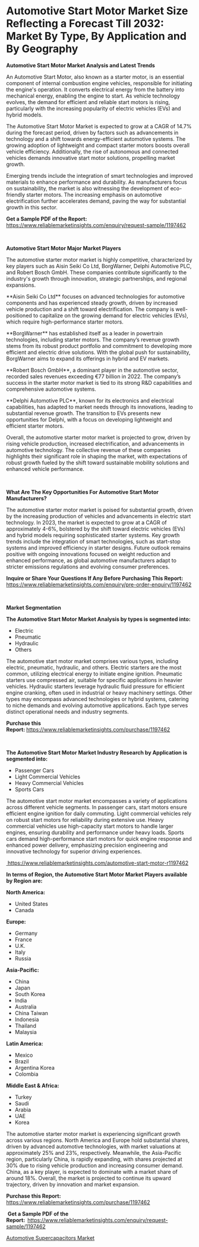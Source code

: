 <p><h1>Automotive Start Motor Market Size Reflecting a Forecast Till 2032: Market By Type, By Application and By Geography</h1></p><p><strong>Automotive Start Motor Market Analysis and Latest Trends</strong></p>
<p><p>An Automotive Start Motor, also known as a starter motor, is an essential component of internal combustion engine vehicles, responsible for initiating the engine's operation. It converts electrical energy from the battery into mechanical energy, enabling the engine to start. As vehicle technology evolves, the demand for efficient and reliable start motors is rising, particularly with the increasing popularity of electric vehicles (EVs) and hybrid models.</p><p>The Automotive Start Motor Market is expected to grow at a CAGR of 14.7% during the forecast period, driven by factors such as advancements in technology and a shift towards energy-efficient automotive systems. The growing adoption of lightweight and compact starter motors boosts overall vehicle efficiency. Additionally, the rise of autonomous and connected vehicles demands innovative start motor solutions, propelling market growth. </p><p>Emerging trends include the integration of smart technologies and improved materials to enhance performance and durability. As manufacturers focus on sustainability, the market is also witnessing the development of eco-friendly starter motors. The increasing emphasis on automotive electrification further accelerates demand, paving the way for substantial growth in this sector.</p></p>
<p><strong>Get a Sample PDF of the Report:&nbsp;</strong> <a href="https://www.reliablemarketinsights.com/enquiry/request-sample/1197462?utm_campaign=3038&utm_medium=2&utm_source=Github&utm_content=ia&utm_term=31032025&utm_id=automotive-start-motor">https://www.reliablemarketinsights.com/enquiry/request-sample/1197462</a></p>
<p>&nbsp;</p>
<p><strong>Automotive Start Motor Major Market Players</strong></p>
<p><p>The automotive starter motor market is highly competitive, characterized by key players such as Aisin Seiki Co Ltd, BorgWarner, Delphi Automotive PLC, and Robert Bosch GmbH. These companies contribute significantly to the industry's growth through innovation, strategic partnerships, and regional expansions.</p><p>**Aisin Seiki Co Ltd** focuses on advanced technologies for automotive components and has experienced steady growth, driven by increased vehicle production and a shift toward electrification. The company is well-positioned to capitalize on the growing demand for electric vehicles (EVs), which require high-performance starter motors.</p><p>**BorgWarner** has established itself as a leader in powertrain technologies, including starter motors. The company’s revenue growth stems from its robust product portfolio and commitment to developing more efficient and electric drive solutions. With the global push for sustainability, BorgWarner aims to expand its offerings in hybrid and EV markets.</p><p>**Robert Bosch GmbH**, a dominant player in the automotive sector, recorded sales revenues exceeding €77 billion in 2022. The company’s success in the starter motor market is tied to its strong R&D capabilities and comprehensive automotive systems.</p><p>**Delphi Automotive PLC**, known for its electronics and electrical capabilities, has adapted to market needs through its innovations, leading to substantial revenue growth. The transition to EVs presents new opportunities for Delphi, with a focus on developing lightweight and efficient starter motors.</p><p>Overall, the automotive starter motor market is projected to grow, driven by rising vehicle production, increased electrification, and advancements in automotive technology. The collective revenue of these companies highlights their significant role in shaping the market, with expectations of robust growth fueled by the shift toward sustainable mobility solutions and enhanced vehicle performance.</p></p>
<p>&nbsp;</p>
<p><strong>What Are The Key Opportunities For Automotive Start Motor Manufacturers?</strong></p>
<p><p>The automotive starter motor market is poised for substantial growth, driven by the increasing production of vehicles and advancements in electric start technology. In 2023, the market is expected to grow at a CAGR of approximately 4-6%, bolstered by the shift toward electric vehicles (EVs) and hybrid models requiring sophisticated starter systems. Key growth trends include the integration of smart technologies, such as start-stop systems and improved efficiency in starter designs. Future outlook remains positive with ongoing innovations focused on weight reduction and enhanced performance, as global automotive manufacturers adapt to stricter emissions regulations and evolving consumer preferences.</p></p>
<p><strong>Inquire or Share Your Questions If Any Before Purchasing This Report:</strong> <a href="https://www.reliablemarketinsights.com/enquiry/pre-order-enquiry/1197462?utm_campaign=3038&utm_medium=2&utm_source=Github&utm_content=ia&utm_term=31032025&utm_id=automotive-start-motor">https://www.reliablemarketinsights.com/enquiry/pre-order-enquiry/1197462</a></p>
<p>&nbsp;</p>
<p><strong>Market Segmentation</strong></p>
<p><strong>The Automotive Start Motor Market Analysis by types is segmented into:</strong></p>
<p><ul><li>Electric</li><li>Pneumatic</li><li>Hydraulic</li><li>Others</li></ul></p>
<p><p>The automotive start motor market comprises various types, including electric, pneumatic, hydraulic, and others. Electric starters are the most common, utilizing electrical energy to initiate engine ignition. Pneumatic starters use compressed air, suitable for specific applications in heavier vehicles. Hydraulic starters leverage hydraulic fluid pressure for efficient engine cranking, often used in industrial or heavy machinery settings. Other types may encompass advanced technologies or hybrid systems, catering to niche demands and evolving automotive applications. Each type serves distinct operational needs and industry segments.</p></p>
<p><strong>Purchase this Report:&nbsp;</strong><a href="https://www.reliablemarketinsights.com/purchase/1197462?utm_campaign=3038&utm_medium=2&utm_source=Github&utm_content=ia&utm_term=31032025&utm_id=automotive-start-motor">https://www.reliablemarketinsights.com/purchase/1197462</a></p>
<p>&nbsp;</p>
<p><strong>The Automotive Start Motor Market Industry Research by Application is segmented into:</strong></p>
<p><ul><li>Passenger Cars</li><li>Light Commercial Vehicles</li><li>Heavy Commercial Vehicles</li><li>Sports Cars</li></ul></p>
<p><p>The automotive start motor market encompasses a variety of applications across different vehicle segments. In passenger cars, start motors ensure efficient engine ignition for daily commuting. Light commercial vehicles rely on robust start motors for reliability during extensive use. Heavy commercial vehicles use high-capacity start motors to handle larger engines, ensuring durability and performance under heavy loads. Sports cars demand high-performance start motors for quick engine response and enhanced power delivery, emphasizing precision engineering and innovative technology for superior driving experiences.</p></p>
<p><a href="https://www.reliablemarketinsights.com/automotive-start-motor-r1197462?utm_campaign=3038&utm_medium=2&utm_source=Github&utm_content=ia&utm_term=31032025&utm_id=automotive-start-motor">&nbsp;https://www.reliablemarketinsights.com/automotive-start-motor-r1197462</a></p>
<p><strong>In terms of Region, the Automotive Start Motor Market Players available by Region are:</strong></p>
<p>
    <p> <strong> North America: </strong>
        <ul>
            <li>United States</li>
            <li>Canada</li>
        </ul>
        </p> 
    <p> <strong> Europe: </strong>
        <ul>
            <li>Germany</li>
            <li>France</li>
            <li>U.K.</li>
            <li>Italy</li>
            <li>Russia</li>
        </ul>
        </p> 
    <p> <strong> Asia-Pacific: </strong>
        <ul>
            <li>China</li>
            <li>Japan</li>
            <li>South Korea</li>
            <li>India</li>
            <li>Australia</li>
            <li>China Taiwan</li>
            <li>Indonesia</li>
            <li>Thailand</li>
            <li>Malaysia</li>
        </ul>
        </p> 
    <p> <strong> Latin America: </strong>
        <ul>
            <li>Mexico</li>
            <li>Brazil</li>
            <li>Argentina Korea</li>
            <li>Colombia</li>
        </ul>
        </p> 
    <p> <strong> Middle East & Africa: </strong>
        <ul>
            <li>Turkey</li>
            <li>Saudi</li>
            <li>Arabia</li>
            <li>UAE</li>
            <li>Korea</li>
        </ul>
    </p>
    </p>
<p><p>The automotive starter motor market is experiencing significant growth across various regions. North America and Europe hold substantial shares, driven by advanced automotive technologies, with market valuations at approximately 25% and 23%, respectively. Meanwhile, the Asia-Pacific region, particularly China, is rapidly expanding, with shares projected at 30% due to rising vehicle production and increasing consumer demand. China, as a key player, is expected to dominate with a market share of around 18%. Overall, the market is projected to continue its upward trajectory, driven by innovation and market expansion.</p></p>
<p><strong>Purchase this Report: </strong><a href="https://www.reliablemarketinsights.com/purchase/1197462?utm_campaign=3038&utm_medium=2&utm_source=Github&utm_content=ia&utm_term=31032025&utm_id=automotive-start-motor">https://www.reliablemarketinsights.com/purchase/1197462</a></p>
<p>&nbsp;<strong>Get a Sample PDF of the Report:&nbsp;&nbsp;</strong><a href="https://www.reliablemarketinsights.com/enquiry/request-sample/1197462?utm_campaign=3038&utm_medium=2&utm_source=Github&utm_content=ia&utm_term=31032025&utm_id=automotive-start-motor">https://www.reliablemarketinsights.com/enquiry/request-sample/1197462</a></p>
<p><strong></strong></p>
<p><p><a href="https://github.com/daphnyvashdi/Market-Research-Report-List-1/blob/main/automotive-supercapacitors-market.md?utm_campaign=3038&utm_medium=2&utm_source=Github&utm_content=ia&utm_term=31032025&utm_id=automotive-start-motor">Automotive Supercapacitors Market</a></p></p>